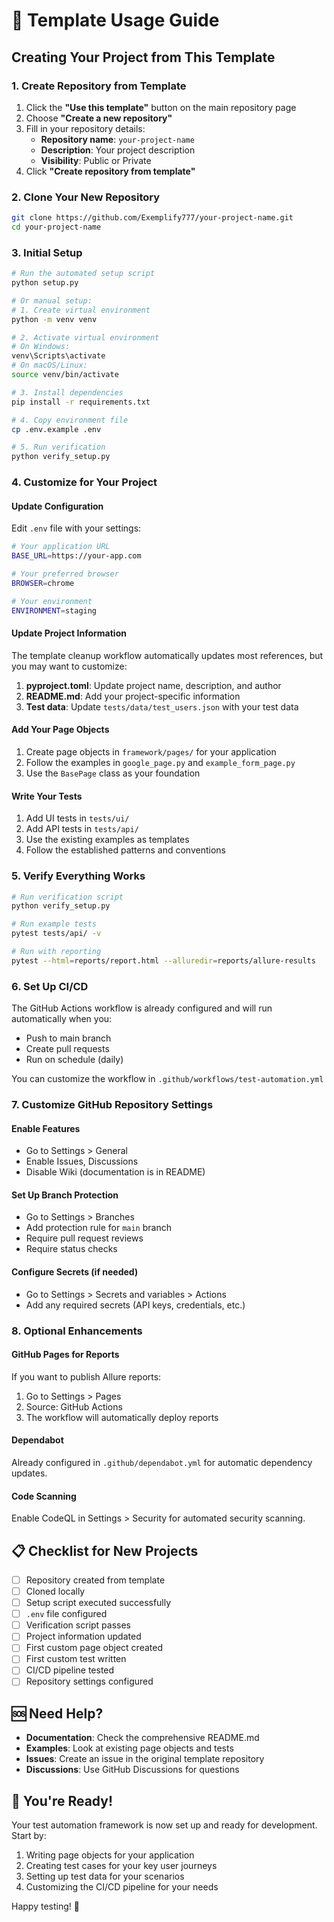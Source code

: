 # 🚀 Template Usage Guide

## Creating Your Project from This Template

### 1. **Create Repository from Template**

1. Click the **"Use this template"** button on the main repository page
2. Choose **"Create a new repository"**
3. Fill in your repository details:
   - **Repository name**: `your-project-name`
   - **Description**: Your project description
   - **Visibility**: Public or Private
4. Click **"Create repository from template"**

### 2. **Clone Your New Repository**

```bash
git clone https://github.com/Exemplify777/your-project-name.git
cd your-project-name
```

### 3. **Initial Setup**

```bash
# Run the automated setup script
python setup.py

# Or manual setup:
# 1. Create virtual environment
python -m venv venv

# 2. Activate virtual environment
# On Windows:
venv\Scripts\activate
# On macOS/Linux:
source venv/bin/activate

# 3. Install dependencies
pip install -r requirements.txt

# 4. Copy environment file
cp .env.example .env

# 5. Run verification
python verify_setup.py
```

### 4. **Customize for Your Project**

#### **Update Configuration**
Edit `.env` file with your settings:
```bash
# Your application URL
BASE_URL=https://your-app.com

# Your preferred browser
BROWSER=chrome

# Your environment
ENVIRONMENT=staging
```

#### **Update Project Information**
The template cleanup workflow automatically updates most references, but you may want to customize:

1. **pyproject.toml**: Update project name, description, and author
2. **README.md**: Add your project-specific information
3. **Test data**: Update `tests/data/test_users.json` with your test data

#### **Add Your Page Objects**
1. Create page objects in `framework/pages/` for your application
2. Follow the examples in `google_page.py` and `example_form_page.py`
3. Use the `BasePage` class as your foundation

#### **Write Your Tests**
1. Add UI tests in `tests/ui/`
2. Add API tests in `tests/api/`
3. Use the existing examples as templates
4. Follow the established patterns and conventions

### 5. **Verify Everything Works**

```bash
# Run verification script
python verify_setup.py

# Run example tests
pytest tests/api/ -v

# Run with reporting
pytest --html=reports/report.html --alluredir=reports/allure-results
```

### 6. **Set Up CI/CD**

The GitHub Actions workflow is already configured and will run automatically when you:
- Push to main branch
- Create pull requests
- Run on schedule (daily)

You can customize the workflow in `.github/workflows/test-automation.yml`

### 7. **Customize GitHub Repository Settings**

#### **Enable Features**
- Go to Settings > General
- Enable Issues, Discussions
- Disable Wiki (documentation is in README)

#### **Set Up Branch Protection**
- Go to Settings > Branches
- Add protection rule for `main` branch
- Require pull request reviews
- Require status checks

#### **Configure Secrets** (if needed)
- Go to Settings > Secrets and variables > Actions
- Add any required secrets (API keys, credentials, etc.)

### 8. **Optional Enhancements**

#### **GitHub Pages for Reports**
If you want to publish Allure reports:
1. Go to Settings > Pages
2. Source: GitHub Actions
3. The workflow will automatically deploy reports

#### **Dependabot**
Already configured in `.github/dependabot.yml` for automatic dependency updates.

#### **Code Scanning**
Enable CodeQL in Settings > Security for automated security scanning.

## 📋 **Checklist for New Projects**

- [ ] Repository created from template
- [ ] Cloned locally
- [ ] Setup script executed successfully
- [ ] `.env` file configured
- [ ] Verification script passes
- [ ] Project information updated
- [ ] First custom page object created
- [ ] First custom test written
- [ ] CI/CD pipeline tested
- [ ] Repository settings configured

## 🆘 **Need Help?**

- **Documentation**: Check the comprehensive README.md
- **Examples**: Look at existing page objects and tests
- **Issues**: Create an issue in the original template repository
- **Discussions**: Use GitHub Discussions for questions

## 🎉 **You're Ready!**

Your test automation framework is now set up and ready for development. Start by:

1. Writing page objects for your application
2. Creating test cases for your key user journeys
3. Setting up test data for your scenarios
4. Customizing the CI/CD pipeline for your needs

Happy testing! 🚀
